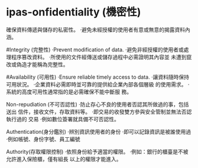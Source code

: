 # ipas-onfidentiality (機密性)
確保資料傳遞與儲存的私密性。
‧避免未經授權的使用者有意或無意的揭露資料內涵。

#Integrity (完整性)
‧Prevent modification of data.
‧避免非經授權的使用者或處理程序篡改資料。
‧所使用的文件經傳送或儲存過程中必需證明其內容並
未遭到竄改或偽造才能稱為完整性。

#Availability (可用性)
‧Ensure reliable timely access to data.
‧讓資料隨時保持可用狀況。
‧企業資料必需即時並可靠的提供給企業內部各個層級
的使用需求。
‧系統的高度可用性通常指的是必需確保不能中斷服
務。

Non-repudiation (不可否認性)
‧防止存心不良的使用者否認其所做過的事，包括送出
信件，接收文件，存取資料等。
‧即交易的收發雙方參與安全管制並無法否認執行過的
交易
‧例如數位簽署就具備不可否認性。

Authentication(身分鑑別)
‧辨別資訊使用者的身份
‧即可以記錄資訊是被誰使用過
‧例如帳號、身份字號、員工編號

Authority(存取權限控制)
‧依照身份給予適當的權限。
‧例如：銀行的櫃臺是不被允許進入保險櫃，僅有組長
以上的權限才能進入。

